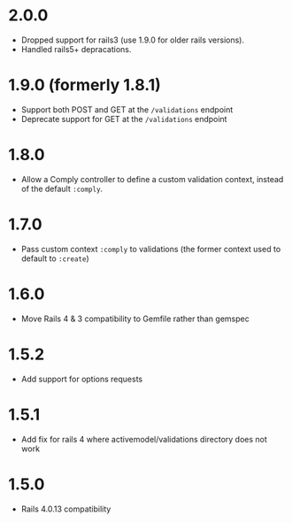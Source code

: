 # 2.0.0
* Dropped support for rails3 (use 1.9.0 for older rails versions).
* Handled rails5+ depracations.

# 1.9.0 (formerly 1.8.1)
* Support both POST and GET at the `/validations` endpoint
* Deprecate support for GET at the `/validations` endpoint

# 1.8.0
* Allow a Comply controller to define a custom validation context, instead of the default `:comply`.

# 1.7.0
* Pass custom context `:comply` to validations (the former context used to default to `:create`)

# 1.6.0
* Move Rails 4 & 3 compatibility to Gemfile rather than gemspec

# 1.5.2
* Add support for options requests

# 1.5.1
* Add fix for rails 4 where activemodel/validations directory does not work

# 1.5.0
* Rails 4.0.13 compatibility
